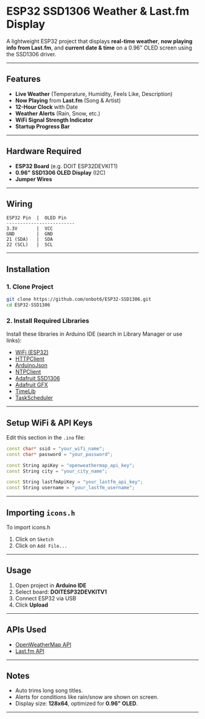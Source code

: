 # ESP32 SSD1306 Weather & Last.fm Display

A lightweight ESP32 project that displays **real-time weather**, **now playing info from Last.fm**, and **current date & time** on a 0.96" OLED screen using the SSD1306 driver.

---

## **Features**

- **Live Weather** (Temperature, Humidity, Feels Like, Description)
- **Now Playing** from **Last.fm** (Song & Artist)
- **12-Hour Clock** with Date
- **Weather Alerts** (Rain, Snow, etc.)
- **WiFi Signal Strength Indicator**
- **Startup Progress Bar**

---

## **Hardware Required**

- **ESP32 Board** (e.g. DOIT ESP32DEVKIT1)  
- **0.96" SSD1306 OLED Display** (I2C)  
- **Jumper Wires**

---

## **Wiring**

```
ESP32 Pin  |  OLED Pin
-------------------------
3.3V       |  VCC
GND        |  GND
21 (SDA)   |  SDA
22 (SCL)   |  SCL
```

---

## **Installation**

### 1. Clone Project

```bash
git clone https://github.com/onbot6/ESP32-SSD1306.git
cd ESP32-SSD1306
```

### 2. Install Required Libraries

Install these libraries in Arduino IDE (search in Library Manager or use links):

- [WiFi (ESP32)](https://github.com/espressif/arduino-esp32/tree/master/libraries/WiFi)  
- [HTTPClient](https://github.com/espressif/arduino-esp32/tree/master/libraries/HTTPClient)  
- [ArduinoJson](https://arduinojson.org/?utm_source=meta&utm_medium=library.properties)  
- [NTPClient](https://github.com/arduino-libraries/NTPClient)  
- [Adafruit SSD1306](https://github.com/adafruit/Adafruit_SSD1306)  
- [Adafruit GFX](https://github.com/adafruit/Adafruit-GFX-Library)  
- [TimeLib](https://github.com/PaulStoffregen/Time)  
- [TaskScheduler](https://github.com/arkhipenko/TaskScheduler)

---

## **Setup WiFi & API Keys**

Edit this section in the `.ino` file:

```cpp
const char* ssid = "your_wifi_name";
const char* password = "your_password";

const String apiKey = "openweathermap_api_key";
const String city = "your_city_name";

const String lastfmApiKey = "your_lastfm_api_key";
const String username = "your_lastfm_username";
```

---

## **Importing `icons.h`**
To import icons.h
1. Click on `Sketch`
2. Click on `Add File...`
---

## **Usage**

1. Open project in **Arduino IDE**
2. Select board: **DOITESP32DEVKITV1**
3. Connect ESP32 via USB
4. Click **Upload**

---

## **APIs Used**

- [OpenWeatherMap API](https://openweathermap.org/api)
- [Last.fm API](https://www.last.fm/api)

---

## **Notes**

- Auto trims long song titles.
- Alerts for conditions like rain/snow are shown on screen.
- Display size: **128x64**, optimized for **0.96" OLED**.

---
